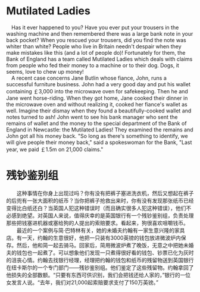 # Mutilated Ladies
&emsp;Has it ever happened to you? Have you ever put your trousers in the washing machine and then remembered there was a large bank note in your back pocket? When you rescued your trousers, did you find the note was whiter than white? People who live in Britain needn't despair when they make mistakes like this (and a lot of people do)! Fortunately for them, the Bank of England has a team called Mutilated Ladies which deals with claims from people who fed their money to a machine or to their dog. Dogs, it seems, love to chew up money!  
&emsp;A recent case concerns Jane Butlin whose fiance, John, runs a successful furniture business. John had a very good day and put his wallet containing ￡3,000 into the microwave oven for safekeeping. Then he and Jane went horse-riding. When they got home, Jane cooked their dinner in the microwave oven and without realizing it, cooked her fiance's wallet as well. Imagine their dismay when they found a beautifully-cooked wallet and notes turned to ash! John went to see his bank manager who sent the remains of wallet and the money to the special department of the Bank of England in Newcastle: the Mutilated Ladies! They examined the remains and John got all his money back. "So long as there's something to identify, we will give people their money back," said a spokeswoman for the Bank, "Last year, we paid ￡1.5m on 21,000 claims."
# 残钞鉴别组
&emsp;&emsp;这种事情在你身上出现过吗？你有没有把裤子塞进洗衣机，然后又想起在裤子的后兜有一张大面积的纸币？当你把裤子抢救出来时，你有没有发现那张纸币已经变得比白纸还白？当英国人犯这种错误时（而且确实很多人犯这种错误），他们不必感到绝望。对英国人来说，值得庆幸的是英国银行有一个残钞鉴别组，负责处理那些把钱塞进机器或塞给狗的人提出的索赔要求。看起来，狗很喜欢咀嚼钱币。  
&emsp;&emsp;最近的一个案例与简·巴特林有关，她的未婚夫约翰有一家生意兴隆的家具店。有一天，约翰的生意很好，他把一只装有3000英镑的钱包放进微波炉内保存。然后，他和简一起去骑马。回家后，简用微波炉煮了晚饭，无意之中把她未婚夫的钱包也一起煮了。可以想象他们发现一只煮得很好看的钱包、钞票已化为灰时的沮丧心情。约翰去找银行经理，经理把约翰的钱包和纸币的残留物送到英国银行在纽卡斯尔的一个专门部门——残钞鉴别组。他们鉴定了这些残留物。约翰拿回了他损失的全部数额。“只要有东西可供识别，我们会把钱还给人家的，”银行的一位女发言人说。“去年，我们对21,000起索赔要求支付了150万英镑。”